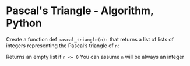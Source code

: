 # Pascal's Triangle - Algorithm, Python

Create a function def `pascal_triangle(n):` that returns a list of lists of integers representing the Pascal’s triangle of `n`:

Returns an empty list if `n <= 0`
You can assume `n` will be always an integer
